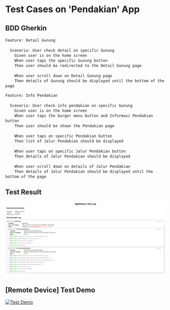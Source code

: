 # Test Cases on 'Pendakian' App

## BDD Gherkin

```gherkin
Feature: Detail Gunung

  Scenario: User check detail on specific Gunung
    Given user is on the home screen
    When user taps the specific Gunung button
    Then user should be redirected to the Detail Gunung page

    When user scroll down on Detail Gunung page
    Then details of Gunung should be displayed until the bottom of the page
```

```gherkin
Feature: Info Pendakian

  Scenario: User check info pendakian on specific Gunung
    Given user is on the home screen
    When user taps the burger menu button and Informasi Pendakian button
    Then user should be shown the Pendakian page

    When user taps on specific Pendakian button
    Then list of Jalur Pendakian should be displayed

    When user taps on specific Jalur Pendakian button
    Then details of Jalur Pendakian should be displayed

    When user scroll down on details of Jalur Pendakian
    Then details of Jalur Pendakian should be displayed until the bottom of the page
```

## Test Result

![Test Result](test-result.png)

## [Remote Device] Test Demo

[![Test Demo](https://img.youtube.com/vi/7NujAfctBWc/maxresdefault.jpg)](https://www.youtube.com/watch?v=7NujAfctBWc)
